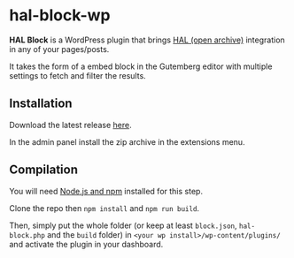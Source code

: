 # hal-block-wp

**HAL Block** is a WordPress plugin that brings [HAL (open archive)](https://hal.archives-ouvertes.fr) integration in any of your pages/posts.

It takes the form of a embed block in the Gutemberg editor with multiple settings to fetch and filter the results.

## Installation

Download the latest release [here](https://github.com/NextFire/hal-block-wp/releases/latest).

In the admin panel install the zip archive in the extensions menu.

## Compilation

You will need [Node.js and npm](https://nodejs.dev) installed for this step.

Clone the repo then `npm install` and `npm run build`.

Then, simply put the whole folder (or keep at least `block.json`, `hal-block.php` and the `build` folder) in `<your wp install>/wp-content/plugins/` and activate the plugin in your dashboard.
